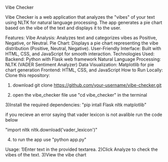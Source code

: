Vibe Checker

Vibe Checker is a web application that analyzes the "vibes" of your text using NLTK for natural language processing. The app generates a pie chart based on the vibe of the text and displays it to the user.

Features:
Vibe Analysis: Analyzes text and categorizes vibes as Positive, Negative, or Neutral.
Pie Chart: Displays a pie chart representing the vibe distribution (Positive, Neutral, Negative).
User-Friendly Interface: Built with HTML, CSS, and JavaScript for smooth interaction.
Technologies Used:
Backend: Python with Flask web framework
Natural Language Processing: NLTK (VADER Sentiment Analyzer)
Data Visualization: Matplotlib for pie chart generation
Frontend: HTML, CSS, and JavaScript
How to Run Locally:
Clone this repository:

1) download 
git clone https://github.com/your-username/vibe-checker.git

2) open the vibe_checker file
use "cd vibe_checker" in the terminal


3)Install the required dependencies:
"pip intall Flask nltk matplotlib"

if you recieve an error saying that vader lexicon is not avalible run the code below 

"import nltk
nltk.download('vader_lexicon')"

4) to run the app use
"python app.py"


Usage:
1)Enter text in the provided textarea.
2)Click Analyze to check the vibes of the text.
3)View the vibe chart
